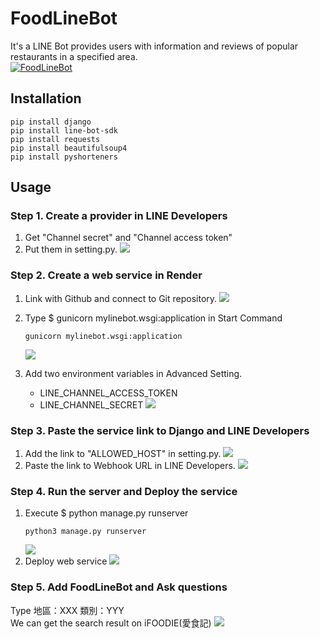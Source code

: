 # FoodLineBot
It's a LINE Bot provides users with information and reviews of popular restaurants in a specified area.  
[![FoodLineBot](https://imgur.com/SOObnWY.png)](https://youtu.be/0D_wWjq82zk)



## Installation
```
pip install django  
pip install line-bot-sdk   
pip install requests  
pip install beautifulsoup4    
pip install pyshorteners  
```

## Usage
### Step 1. Create a provider in LINE Developers 
1. Get "Channel secret" and "Channel access token"
2. Put them in setting.py. 
   ![](https://imgur.com/1Z1zYCS.png)

### Step 2. Create a web service in Render
1. Link with Github and connect to Git repository.
   ![](https://imgur.com/zM3jzMD.png)
2. Type $ gunicorn mylinebot.wsgi:application in Start Command  
   ```
   gunicorn mylinebot.wsgi:application
   ```
 
   ![](https://imgur.com/d0QvEND.png)
4. Add two environment variables in Advanced Setting.  
   - LINE_CHANNEL_ACCESS_TOKEN  
   - LINE_CHANNEL_SECRET
   ![](https://imgur.com/e2ts7Jr.png)

### Step 3. Paste the service link to Django and LINE Developers
1. Add the link to "ALLOWED_HOST" in setting.py.
   ![](https://imgur.com/O3Y7zfm.png)
2. Paste the link to Webhook URL in LINE Developers.
   ![](https://imgur.com/PIMpXri.png)

### Step 4. Run the server and Deploy the service
1. Execute $ python manage.py runserver
   ```
   python3 manage.py runserver
   ```
   ![](https://imgur.com/8JYEfgx.png)
2. Deploy web service
   ![](https://imgur.com/rnEJSsT.png)

### Step 5. Add FoodLineBot and Ask questions
Type 地區：XXX 類別：YYY  
We can get the search result on iFOODIE(愛食記)
![](https://imgur.com/xptC1M3.png)
